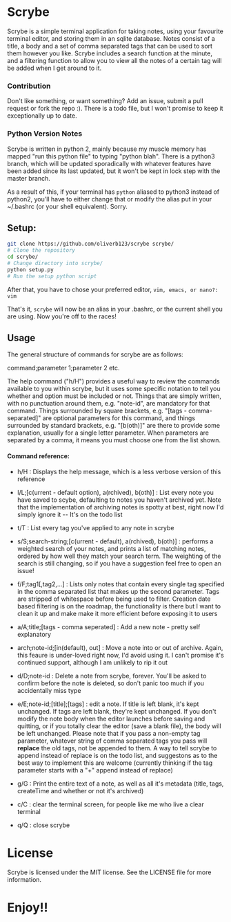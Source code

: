 # Scrybe
Scrybe is a simple terminal application for taking notes, using your favourite terminal editor, and storing them in an sqlite database. Notes consist of a title, a body and a set of comma separated tags that can be used to sort them however you like. Scrybe includes a search function at the minute, and a filtering function to allow you to view all the notes of a certain tag will be added when I get around to it.

### Contribution

Don't like something, or want something? Add an issue, submit a pull request or fork the repo :). There is a todo file, but I won't promise to keep it exceptionally up to date.

### Python Version Notes
Scrybe is written in python 2, mainly because my muscle memory has mapped "run 
this python file" to typing "python blah". There is a python3 branch, which
will be updated sporadically with whatever features have been added since its
last updated, but it won't be kept in lock step with the master branch.

As a result of this, if your terminal has `python` aliased to python3 instead of
python2, you'll have to either change that or modify the alias put in your 
~/.bashrc (or your shell equivalent). Sorry.

## Setup:

```bash
git clone https://github.com/oliverb123/scrybe scrybe/
# Clone the repository
cd scrybe/
# Change directory into scrybe/
python setup.py
# Run the setup python script
```
After that, you have to chose your preferred editor,
`vim, emacs, or nano?: vim`

That's it, `scrybe` will now be an alias in your .bashrc, or the current shell you are using.
Now you're off to the races!  

## Usage

The general structure of commands for scrybe are as follows:

command;parameter 1;parameter 2 etc.

The help command ("h/H") provides a useful way to review the commands available
to you within scrybe, but it uses some specific notation to tell you whether
and option must be included or not. Things that are simply written, with no 
punctuation around them, e.g. "note-id", are mandatory for that command. Things
surrounded by square brackets, e.g. "[tags - comma-separated]" are optional 
parameters for this command, and things surrounded by standard brackets, e.g.
"[b(oth)]" are there to provide some explanation, usually for a single letter
parameter. When parameters are separated by a comma, it means you must choose one
from the list shown.

#### Command reference:

* h/H : Displays the help message, which is a less verbose version of this
reference

* l/L;[c(urrent - default option), a(rchived), b(oth)] : List every note you
have saved to scybe, defaulting to notes you haven't archived yet. Note that the
implementation of archiving notes is spotty at best, right now I'd simply ignore
it -- It's on the todo list

* t/T : List every tag you've applied to any note in scrybe

* s/S;search-string;[c(urrent - default), a(rchived), b(oth)] : performs a
weighted search of your notes, and prints a list of matching notes, ordered by
how well they match your search term. The weighting of the search is still
changing, so if you have a suggestion feel free to open an issue!

* f/F;tag1[,tag2,...] : Lists only notes that contain every single tag specified
in the comma separated list that makes up the second parameter. Tags are stripped
 of whitespace before being used to filter. Creation date based filtering is
 on the roadmap, the functionality is there but I want to clean it up and make
 make it more efficient before exposing it to users

* a/A;title;[tags - comma seperated] : Add a new note - pretty self explanatory

* arch;note-id;[in(default), out] : Move a note into or out of archive. Again,
this feaure is under-loved right now, I'd avoid using it. I can't promise it's
continued support, although I am unlikely to rip it out

* d/D;note-id : Delete a note from scrybe, forever. You'll be asked to confirm
before the note is deleted, so don't panic too much if you accidentally miss 
type

* e/E;note-id;[title];[tags] : edit a note. If title is left blank, it's kept
unchanged. If tags are left blank, they're kept unchanged. If you don't modify
the note body when the editor launches before saving and quitting, or if you
totally clear the editor (save a blank file), the body will be left unchanged.
Please note that if you pass a non-empty tag parameter, whatever string of
comma separated tags you pass will __replace__ the old tags, not be appended to
them. A way to tell scrybe to append instead of replace is on the todo list, and
suggestons as to the best way to implement this are welcome (currently thinking
if the tag parameter starts with a "+" append instead of replace)

* g/G : Print the entire text of a note, as well as all it's metadata (title,
tags, createTime and whether or not it's archived)

* c/C : clear the terminal screen, for people like me who live a clear terminal

* q/Q : close scrybe

# License

Scrybe is licensed under the MIT license. See the LICENSE file for more information.

# Enjoy!!
